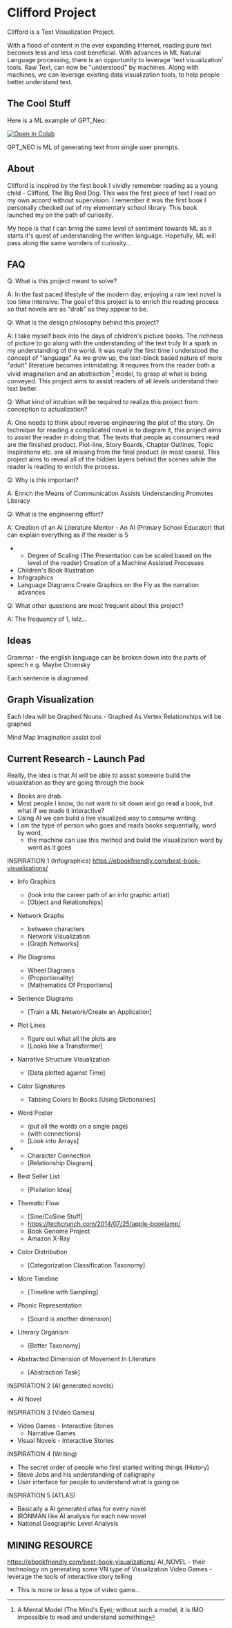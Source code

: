 # Clifford Project

Clifford is a Text Visualization Project.

With a flood of content in the ever expanding Internet, reading pure text becomes less and less cost beneficial.
With advances in ML Natural Language processing, there is an opportunity to leverage 'text visualization' tools.
Raw Text, can now be "understood" by machines.
Along with machines, we can leverage existing data visualization tools, to help people better understand text.


## The Cool Stuff

Here is a ML example of GPT_Neo:

[![Open In Colab](https://colab.research.google.com/assets/colab-badge.svg)](./gpt_neo/GPTNeo.ipynb)

GPT_NEO is ML of generating text from single user prompts.

## About

Clifford is inspired by the first book I vividly remember reading as a young child - Clifford, The Big Red Dog.
This was the first piece of text I read on my own accord without supervision.
I remember it was the first book I personally checked out of my elementary school library.
This book launched my on the path of curiosity.

My hope is that I can bring the same level of sentiment towards ML as it starts it's quest of understanding the written language.
Hopefully, ML will pass along the same wonders of curiosity...

## FAQ

Q:
What is this project meant to solve?

A:
In the fast paced lifestyle of the modern day, enjoying a raw text novel is too time intensive.
The goal of this project is to enrich the reading process so that novels are as "drab" as they appear to be.

Q:
What is the design philosophy behind this project?

A:
I take myself back into the days of children's picture books.
The richness of picture to go along with the understanding of the text truly lit a spark in my understanding of the world.
It was really the first time I understood the concept of "language"
As we grow up, the text-block based nature of more "adult" literature becomes intimidating.
It requires from the reader both a vivid imagination and an abstraction [^mental_model] model, to grasp at what is being conveyed.
This project aims to assist readers of all levels understand their text better.

[^mental_model]: A Mental Model (The Mind's Eye); without such a model, it is IMO impossible to read and understand something

Q:
What kind of intuition will be required to realize this project from conception to actualization?

A:
One needs to think about reverse engineering the plot of the story.
On technique for reading a complicated novel is to diagram it, this project aims to assist the reader in doing that.
The texts that people as consumers read are the finished product.
Plot-line, Story Boards, Chapter Outlines, Topic Inspirations etc. are all missing from the final product (in most cases).
This project aims to reveal all of the hidden layers behind the scenes while the reader is reading to enrich the process.

Q:
Why is this important?

A:
Enrich the Means of Communication
Assists Understanding
Promotes Literacy

Q:
What is the engineering effort?

A:
Creation of an AI Literature Mentor - An AI (Primary School Educator) that can explain everything as if the reader is 5
  - * Degree of Scaling (The Presentation can be scaled based on the level of the reader)
Creation of a Machine Assisted Processes
  - Children's Book Illustration
  - Infographics
  - Language Diagrams
Create Graphics on the Fly as the narration advances

Q:
What other questions are most frequent about this project?

A:
The frequency of 1, lolz...

## Ideas

Grammar - the english language can be broken down into the parts of speech
e.g. Maybe Chomsky

Each sentence is diagramed.

## Graph Visualization

Each Idea will be Graphed
Nouns - Graphed As Vertex
Relationships will be graphed

Mind Map
Imagination assist tool

## Current Research - Launch Pad

Really, the idea is that AI will be able to assist someone build the visualization as they are going through the book
  - Books are drab.
  - Most people I know, do not want to sit down and go read a book, but what if we made it interactive?
  - Using AI we can build a live visualized way to consume writing
  - I am the type of person who goes and reads books sequentially, word by word,
    - the machine can use this method and build the visualization word by word as it goes

INSPIRATION 1 (Infographics) https://ebookfriendly.com/best-book-visualizations/
  - Info Graphics
    - (look into the career path of an info graphic artist)
	- [Object and Relationships]

  - Network Graphs
    - between characters
	- Network Visualization
	- [Graph Networks]

  - Pie Diagrams
    - Wheel Diagrams
	- (Proportionality)
	- [Mathematics Of Proportions]

  - Sentence Diagrams 
    - [Train a ML Network/Create an Application]

  - Plot Lines
    - figure out what all the plots are
	- [Looks like a Transformer]

  - Narrative Structure Visualization
    - [Data plotted against Time]

  - Color Signatures
    - Tabbing Colors In Books [Using Dictionaries]

  - Word Poster
    - (put all the words on a single page)
	- (with connections)
	- [Look into Arrays]

  - * Character Connection
    - [Relationship Diagram]

  - Best Seller List
    - [Pixilation Idea]

  - Thematic Flow
    - [Sine/CoSine Stuff]
    - https://techcrunch.com/2014/07/25/apple-booklamp/
	- Book Genome Project
    - Amazon X-Ray

  - Color Distribution
    - [Categorization Classification Taxonomy]

  - More Timeline
    - [Timeline with Sampling]

  - Phonic Representation
    - [Sound is another dimension]

  - Literary Organism
    - [Better Taxonomy]

  - Abstracted Dimension of Movement In Literature
    - [Abstraction Task]

INSPIRATION 2 (AI generated novels)
  - AI Novel

INSPIRATION 3 (Video Games)
  - Video Games - Interactive Stories
	- Narrative Games
  - Visual Novels - Interactive Stories

INSPIRATION 4 (Writing)
  - The secret order of people who first started writing things (History)
  - Steve Jobs and his understanding of calligraphy
  - User interface for people to understand what is going on

INSPIRATION 5 (ATLAS)
  - Basically a AI generated atlas for every novel
  - IRONMAN like AI analysis for each new novel
  - National Geographic Level Analysis

## MINING RESOURCE
https://ebookfriendly.com/best-book-visualizations/
AI_NOVEL - their technology on generating some VN type of Visualization
Video Games - leverage the tools of interactive story telling
  - This is more or less a type of video game...